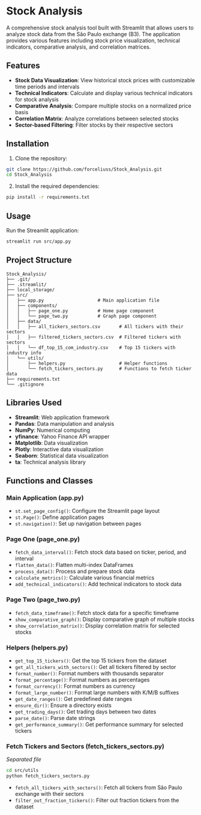 # Stock Analysis

A comprehensive stock analysis tool built with Streamlit that allows users to analyze stock data from the São Paulo exchange (B3). The application provides various features including stock price visualization, technical indicators, comparative analysis, and correlation matrices.

## Features

- **Stock Data Visualization**: View historical stock prices with customizable time periods and intervals
- **Technical Indicators**: Calculate and display various technical indicators for stock analysis
- **Comparative Analysis**: Compare multiple stocks on a normalized price basis
- **Correlation Matrix**: Analyze correlations between selected stocks
- **Sector-based Filtering**: Filter stocks by their respective sectors

## Installation

1. Clone the repository:

```bash
git clone https://github.com/forceliuss/Stock_Analysis.git
cd Stock_Analysis
```

2. Install the required dependencies:

```bash
pip install -r requirements.txt
```

## Usage

Run the Streamlit application:

```bash
streamlit run src/app.py
```

## Project Structure

```
Stock_Analysis/
├── .git/
├── .streamlit/
├── local_storage/
├── src/
│   ├── app.py                    # Main application file
│   ├── components/
│   │   ├── page_one.py           # Home page component
│   │   └── page_two.py           # Graph page component
│   ├── data/
│   │   ├── all_tickers_sectors.csv       # All tickers with their sectors
│   │   ├── filtered_tickers_sectors.csv  # Filtered tickers with sectors
│   │   └── df_top_15_com_industry.csv    # Top 15 tickers with industry info
│   └── utils/
│       ├── helpers.py                    # Helper functions
│       └── fetch_tickers_sectors.py      # Functions to fetch ticker data
├── requirements.txt
└── .gitignore
```

## Libraries Used

- **Streamlit**: Web application framework
- **Pandas**: Data manipulation and analysis
- **NumPy**: Numerical computing
- **yfinance**: Yahoo Finance API wrapper
- **Matplotlib**: Data visualization
- **Plotly**: Interactive data visualization
- **Seaborn**: Statistical data visualization
- **ta**: Technical analysis library

## Functions and Classes

### Main Application (app.py)

- `st.set_page_config()`: Configure the Streamlit page layout
- `st.Page()`: Define application pages
- `st.navigation()`: Set up navigation between pages

### Page One (page_one.py)

- `fetch_data_interval()`: Fetch stock data based on ticker, period, and interval
- `flatten_data()`: Flatten multi-index DataFrames
- `process_data()`: Process and prepare stock data
- `calculate_metrics()`: Calculate various financial metrics
- `add_technical_indicators()`: Add technical indicators to stock data

### Page Two (page_two.py)

- `fetch_data_timeframe()`: Fetch stock data for a specific timeframe
- `show_comparative_graph()`: Display comparative graph of multiple stocks
- `show_correlation_matrix()`: Display correlation matrix for selected stocks

### Helpers (helpers.py)

- `get_top_15_tickers()`: Get the top 15 tickers from the dataset
- `get_all_tickers_with_sectors()`: Get all tickers filtered by sector
- `format_number()`: Format numbers with thousands separator
- `format_percentage()`: Format numbers as percentages
- `format_currency()`: Format numbers as currency
- `format_large_number()`: Format large numbers with K/M/B suffixes
- `get_date_ranges()`: Get predefined date ranges
- `ensure_dir()`: Ensure a directory exists
- `get_trading_days()`: Get trading days between two dates
- `parse_date()`: Parse date strings
- `get_performance_summary()`: Get performance summary for selected tickers

### Fetch Tickers and Sectors (fetch_tickers_sectors.py)

_Separated file_

```bash
cd src/utils
python fetch_tickers_sectors.py
```

- `fetch_all_tickers_with_sectors()`: Fetch all tickers from São Paulo exchange with their sectors
- `filter_out_fraction_tickers()`: Filter out fraction tickers from the dataset

